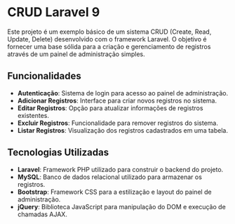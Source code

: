 <h1>CRUD Laravel 9</h1>

<p>Este projeto é um exemplo básico de um sistema CRUD (Create, Read, Update, Delete) desenvolvido com o framework Laravel. O objetivo é fornecer uma base sólida para a criação e gerenciamento de registros através de um painel de administração simples.</p>

<h2>Funcionalidades</h2>
<ul>
    <li><strong>Autenticação</strong>: Sistema de login para acesso ao painel de administração.</li>
    <li><strong>Adicionar Registros</strong>: Interface para criar novos registros no sistema.</li>
    <li><strong>Editar Registros</strong>: Opção para atualizar informações de registros existentes.</li>
    <li><strong>Excluir Registros</strong>: Funcionalidade para remover registros do sistema.</li>
    <li><strong>Listar Registros</strong>: Visualização dos registros cadastrados em uma tabela.</li>
</ul>

<h2>Tecnologias Utilizadas</h2>
<ul>
    <li><strong>Laravel</strong>: Framework PHP utilizado para construir o backend do projeto.</li>
    <li><strong>MySQL</strong>: Banco de dados relacional utilizado para armazenar os registros.</li>
    <li><strong>Bootstrap</strong>: Framework CSS para a estilização e layout do painel de administração.</li>
    <li><strong>jQuery</strong>: Biblioteca JavaScript para manipulação do DOM e execução de chamadas AJAX.</li>
</ul>